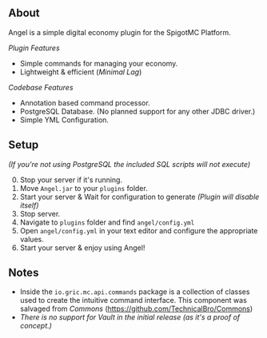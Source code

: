 
About
---
Angel is a simple digital economy plugin for the SpigotMC Platform.


_Plugin Features_
* Simple commands for managing your economy.
* Lightweight & efficient (_Minimal Lag_)

_Codebase Features_
* Annotation based command processor.
* PostgreSQL Database. (No planned support for any other JDBC driver.)
* Simple YML Configuration.
  

Setup
---

_(If you're not using PostgreSQL the included SQL scripts will not execute)_

0. Stop your server if it's running.
1. Move ```Angel.jar``` to your ```plugins``` folder.
2. Start your server & Wait for configuration to generate _(Plugin will disable itself)_
3. Stop server.
4. Navigate to ```plugins``` folder and find ```angel/config.yml```
5. Open ```angel/config.yml``` in your text editor and configure the appropriate values.
6. Start your server & enjoy using Angel!


Notes
---
* Inside the `io.gric.mc.api.commands` package is a collection of classes used to create the intuitive command interface. This component was salvaged from _Commons_ (https://github.com/TechnicalBro/Commons)
* _There is no support for Vault in the initial release (as it's a proof of concept.)_